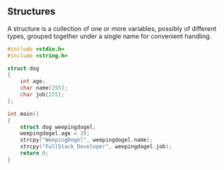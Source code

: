 ## Structures

A structure is a collection of one or more variables, possibly of different types, grouped
together under a single name for convenient handling. 

```c
#include <stdio.h>
#include <string.h>

struct dog
{
    int age;
    char name[255];
    char job[255];
};

int main()
{
    struct dog weepingdogel;
    weepingdogel.age = 20;
    strcpy("WeepingDogel", weepingdogel.name);
    strcpy("FullStack Developer", weepingdogel.job);
    return 0;
}
```


